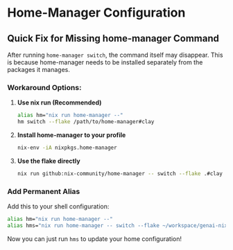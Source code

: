 # Home-Manager Configuration

## Quick Fix for Missing home-manager Command

After running `home-manager switch`, the command itself may disappear. This is because home-manager needs to be installed separately from the packages it manages.

### Workaround Options:

1. **Use nix run (Recommended)**
   ```bash
   alias hm="nix run home-manager --"
   hm switch --flake /path/to/home-manager#clay
   ```

2. **Install home-manager to your profile**
   ```bash
   nix-env -iA nixpkgs.home-manager
   ```

3. **Use the flake directly**
   ```bash
   nix run github:nix-community/home-manager -- switch --flake .#clay
   ```

### Add Permanent Alias

Add this to your shell configuration:
```bash
alias hm="nix run home-manager --"
alias hms="nix run home-manager -- switch --flake ~/workspace/genai-nix-flake/home-manager#clay"
```

Now you can just run `hms` to update your home configuration!